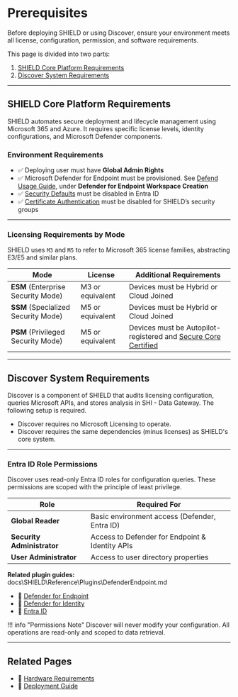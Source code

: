 # Prerequisites

Before deploying SHIELD or using Discover, ensure your environment meets all license, configuration, permission, and software requirements.

This page is divided into two parts:

1. [SHIELD Core Platform Requirements](#shield-core-platform-requirements)  
2. [Discover System Requirements](#discover-system-requirements)

---

## SHIELD Core Platform Requirements

SHIELD automates secure deployment and lifecycle management using Microsoft 365 and Azure. It requires specific license levels, identity configurations, and Microsoft Defender components.

### Environment Requirements

- ✅ Deploying user must have **Global Admin Rights**  
- ✅ Microsoft Defender for Endpoint must be provisioned. See [Defend Usage Guide](../Defend/Usage-Guide/index.md), under **Defender for Endpoint Workspace Creation**
- ✅ [Security Defaults](https://learn.microsoft.com/en-us/azure/active-directory/fundamentals/concept-fundamentals-security-defaults#disabling-security-defaults) must be disabled in Entra ID  
- ✅ [Certificate Authentication](https://learn.microsoft.com/en-us/azure/active-directory/authentication/how-to-certificate-based-authentication#step-2-enable-cba-on-the-tenant) must be disabled for SHIELD’s security groups

---

### Licensing Requirements by Mode

SHIELD uses `M3` and `M5` to refer to Microsoft 365 license families, abstracting E3/E5 and similar plans.

| Mode | License | Additional Requirements |
|------|---------|--------------------------|
| **ESM** (Enterprise Security Mode) | M3 or equivalent | Devices must be Hybrid or Cloud Joined |
| **SSM** (Specialized Security Mode) | M5 or equivalent | Devices must be Hybrid or Cloud Joined |
| **PSM** (Privileged Security Mode) | M5 or equivalent | Devices must be Autopilot-registered and [Secure Core Certified](../Defend/Reference/Hardware-Selection.md) |

---

## Discover System Requirements

Discover is a component of SHIELD that audits licensing configuration, queries Microsoft APIs, and stores analysis in SHI - Data Gateway. The following setup is required.

- Discover requires no Microsoft Licensing to operate.
- Discover requires the same dependencies (minus licenses) as SHIELD's core system.

---

### Entra ID Role Permissions

Discover uses read-only Entra ID roles for configuration queries. These permissions are scoped with the principle of least privilege.

| Role | Required For |
|------|---------------|
| **Global Reader** | Basic environment access (Defender, Entra ID) |
| **Security Administrator** | Access to Defender for Endpoint & Identity APIs |
| **User Administrator** | Access to user directory properties |

**Related plugin guides:**
docs\SHIELD\Reference\Plugins\DefenderEndpoint.md

- 📄 [Defender for Endpoint](../Discover/Plugins/DefenderEndpoint.md)  
- 📄 [Defender for Identity](../Discover/Plugins/DefenderIdentity.md)  
- 📄 [Entra ID](../Discover/Plugins/EntraID.md)

!!! info "Permissions Note"
    Discover will never modify your configuration. All operations are read-only and scoped to data retrieval.

---

## Related Pages

- 📄 [Hardware Requirements](../Defend/Reference/Hardware-Selection.md)  
- 📄 [Deployment Guide](../Getting-Started.md)  
